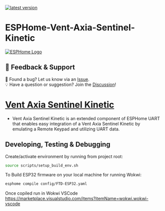 [![latest version](https://img.shields.io/github/release/alextrical/ESPHome-Vent-Axia-Sentinel-Kinetic?display_name=tag&include_prereleases&label=latest%20version)](https://github.com/alextrical/ESPHome-Vent-Axia-Sentinel-Kinetic/releases)
# ESPHome-Vent-Axia-Sentinel-Kinetic
<a href="https://esphome.io/">
  <picture>
    <source media="(prefers-color-scheme: dark)" srcset="https://esphome.io/_static/logo-text-on-dark.svg", alt="ESPHome Logo">
    <img src="https://esphome.io/_static/logo-text-on-light.svg" alt="ESPHome Logo">
  </picture>
</a>

## 💬 Feedback & Support

🐞 Found a bug? Let us know via an [Issue](https://github.com/alextrical/ESPHome-Vent-Axia-Sentinel-Kinetic/issues).  
💡 Have a question or suggestion? Join the [Discussion](https://github.com/alextrical/ESPHome-Vent-Axia-Sentinel-Kinetic/discussions)!


# [Vent Axia Sentinel Kinetic](/components/Vent-Axia-Sentinel-Kinetic)
- Vent Axia Sentinel Kinetic is an extended component of ESPHome UART that enables easy integration of a Vent Axia Sentinel Kinetic by emulating a Remote Keypad and utilizing UART data.

## Developing, Testing & Debugging
Create/activate environment by running from project root:
```bash
source scripts/setup_build_env.sh
```

To Build ESP32 firmware on your local machine for running Wokwi:
```bash
esphome compile config/FTD-ESP32.yaml
```
Once copiled run in Wokwi VSCode https://marketplace.visualstudio.com/items?itemName=wokwi.wokwi-vscode